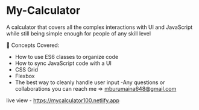# My-Calculator
 A calculator that covers all the complex interactions with UI and JavaScript while still being simple enough for people of any skill level
 
🧠 Concepts Covered:
 
- How to use ES6 classes to organize code
- How to sync JavaScript code with a UI
- CSS Grid
- Flexbox
- The best way to cleanly handle user input
-Any questions or collaborations you can reach me => mburumaina648@gmail.com



live view - https://mycalculator100.netlify.app
